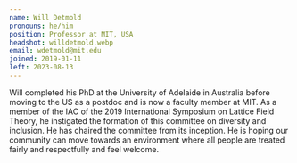 ```yaml
---
name: Will Detmold
pronouns: he/him
position: Professor at MIT, USA
headshot: willdetmold.webp
email: wdetmold@mit.edu
joined: 2019-01-11
left: 2023-08-13
---
```

Will completed his PhD at the University of Adelaide in Australia before moving to the US as a postdoc and is now a faculty member at MIT. As a member of the IAC of the 2019 International Symposium on Lattice Field Theory, he instigated the formation of this committee on diversity and inclusion. He has chaired the committee from its inception. He is hoping our community can move towards an environment where all people are treated fairly and respectfully and feel welcome.
